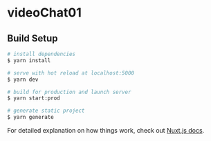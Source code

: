 # videoChat01

## Build Setup

```bash
# install dependencies
$ yarn install

# serve with hot reload at localhost:5000
$ yarn dev

# build for production and launch server
$ yarn start:prod

# generate static project
$ yarn generate
```

For detailed explanation on how things work, check out [Nuxt.js docs](https://nuxtjs.org).
